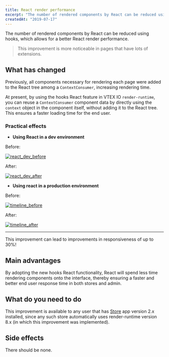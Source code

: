 ```yaml
---
title: React render performance
excerpt: "The number of rendered components by React can be reduced using hooks, which allows for a better React render performance."
createdAt: "2019-07-17"
---
```


The number of rendered components by React can be reduced using hooks, which allows for a better React render performance.

> This improvement is more noticeable in pages that have lots of extensions.

## What has changed

Previously, all components necessary for rendering each page were added to the React tree among a `ContextConsumer`, increasing rendering time.

At present, by using the hooks React feature in VTEX IO `render-runtime`, you can reuse a `ContextConsumer` component data by directly using the `context` object in the component itself, without adding it to the React tree. This ensures a faster loading time for the end user.

### Practical effects

- __Using React in a dev environment__

Before:

[![react_dev_before](https://user-images.githubusercontent.com/10400340/61074512-4663cb80-a3ee-11e9-9748-666307469b31.png)](https://user-images.githubusercontent.com/10400340/61074512-4663cb80-a3ee-11e9-9748-666307469b31.png)

After:

[![react_dev_after](https://user-images.githubusercontent.com/10400340/61074520-4b287f80-a3ee-11e9-978d-c79584563d99.png)](https://user-images.githubusercontent.com/10400340/61074520-4b287f80-a3ee-11e9-978d-c79584563d99.png)

- __Using react in a production environment__

Before:

[![timeline_before](https://user-images.githubusercontent.com/10400340/61074541-58456e80-a3ee-11e9-9657-8f128ba8997c.png)](https://user-images.githubusercontent.com/10400340/61074541-58456e80-a3ee-11e9-9657-8f128ba8997c.png)

After:

[![timeline_after](https://user-images.githubusercontent.com/10400340/61074558-5e3b4f80-a3ee-11e9-8407-9442cc6161aa.png)](https://user-images.githubusercontent.com/10400340/61074558-5e3b4f80-a3ee-11e9-8407-9442cc6161aa.png)

-----

This improvement can lead to improvements in responsiveness of up to 30%!

##  Main advantages

By adopting the new hooks React functionality, React will spend less time rendering components onto the interface, thereby ensuring a faster and better end user response time in both stores and admin.

## What do you need to do

This improvement is available to any user that has [Store](https://github.com/vtex-apps/store) app version 2.x installed,   since any such store automatically uses render-runtime version 8.x (in which this improvement was implemented). 

## Side effects

There should be none.
